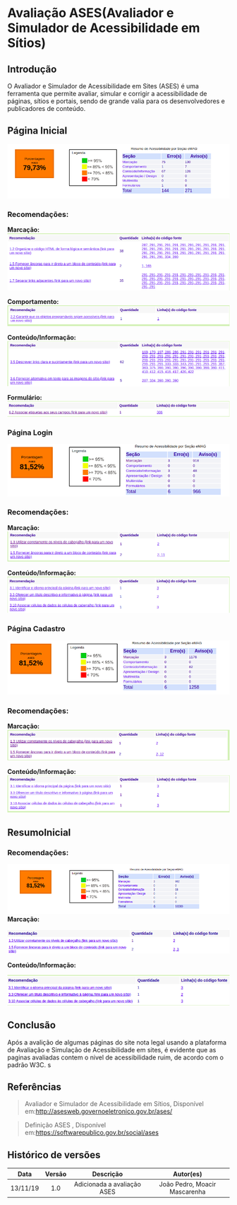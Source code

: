 # Avaliação ASES(Avaliador e Simulador de Acessibilidade em Sítios)

## Introdução
O Avaliador e Simulador de Acessibilidade em Sites (ASES) é uma ferramenta que permite avaliar, simular e corrigir a acessibilidade de páginas, sítios e portais, sendo de grande valia para os desenvolvedores e publicadores de conteúdo.

## Página Inicial
![inicial](img/ASES_pg_inicial.png)

### Recomendações:
**Marcação:**
![marc1](img/marc_rec1.png)

**Comportamento:**
![comp1](img/comp_rec1.png)

**Conteúdo/Informação:**
![cont1](img/cont_rec1.png)

**Formulário:**
![form1](img/form_rec1.png)


### Página Login
![inicial2](img/ASES_pg_login.png)

### Recomendações:
**Marcação:**
![marc1](img/marc_rec2.png)

**Conteúdo/Informação:**
![cont1](img/cont_rec2.png)

### Página Cadastro
![inicial](img/ASES_pg_cadastro.png)

### Recomendações:

**Marcação:**
![marc3](img/marc_rec3.png)


**Conteúdo/Informação:**
![cont1](img/cont_rec3.png)

## ResumoInicial

### Recomendações:

![marc4](img/ASES_pg_resumo.png)
**Marcação:**

![marc4](img/marc_rec4.png)

**Conteúdo/Informação:**

![cont1](img/cont_rec4.png)

## Conclusão

Após a avalição de algumas páginas do site nota legal usando a plataforma de Avaliação e Simulação de Acessibilidade em sites, é evidente que as paginas avaliadas contem o nivel de acessibilidade ruim, de acordo com o padrão W3C.
s

## Referências 
 
 > Avaliador e Simulador de Acessibilidade em Sítios, Disponível em:http://asesweb.governoeletronico.gov.br/ases/

> Definição ASES , Disponível em:https://softwarepublico.gov.br/social/ases

## Histórico de versões
 
| Data | Versão | Descrição | Autor(es) |
|:--:|:--:|:--:|:--:|
|13/11/19|1.0|Adicionada a avaliação ASES|João Pedro, Moacir Mascarenha|